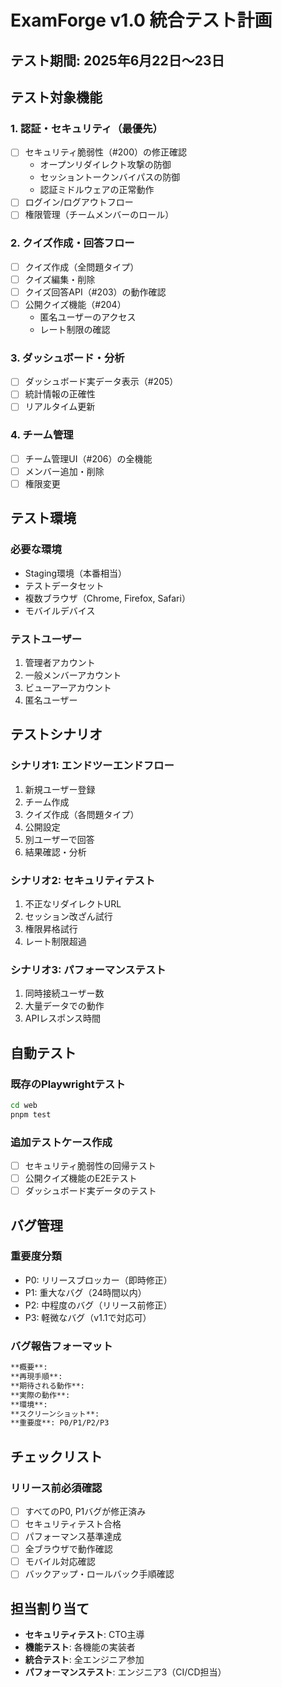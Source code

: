 # ExamForge v1.0 統合テスト計画

## テスト期間: 2025年6月22日〜23日

## テスト対象機能

### 1. 認証・セキュリティ（最優先）
- [ ] セキュリティ脆弱性（#200）の修正確認
  - オープンリダイレクト攻撃の防御
  - セッショントークンバイパスの防御
  - 認証ミドルウェアの正常動作
- [ ] ログイン/ログアウトフロー
- [ ] 権限管理（チームメンバーのロール）

### 2. クイズ作成・回答フロー
- [ ] クイズ作成（全問題タイプ）
- [ ] クイズ編集・削除
- [ ] クイズ回答API（#203）の動作確認
- [ ] 公開クイズ機能（#204）
  - 匿名ユーザーのアクセス
  - レート制限の確認

### 3. ダッシュボード・分析
- [ ] ダッシュボード実データ表示（#205）
- [ ] 統計情報の正確性
- [ ] リアルタイム更新

### 4. チーム管理
- [ ] チーム管理UI（#206）の全機能
- [ ] メンバー追加・削除
- [ ] 権限変更

## テスト環境

### 必要な環境
- Staging環境（本番相当）
- テストデータセット
- 複数ブラウザ（Chrome, Firefox, Safari）
- モバイルデバイス

### テストユーザー
1. 管理者アカウント
2. 一般メンバーアカウント
3. ビューアーアカウント
4. 匿名ユーザー

## テストシナリオ

### シナリオ1: エンドツーエンドフロー
1. 新規ユーザー登録
2. チーム作成
3. クイズ作成（各問題タイプ）
4. 公開設定
5. 別ユーザーで回答
6. 結果確認・分析

### シナリオ2: セキュリティテスト
1. 不正なリダイレクトURL
2. セッション改ざん試行
3. 権限昇格試行
4. レート制限超過

### シナリオ3: パフォーマンステスト
1. 同時接続ユーザー数
2. 大量データでの動作
3. APIレスポンス時間

## 自動テスト

### 既存のPlaywrightテスト
```bash
cd web
pnpm test
```

### 追加テストケース作成
- [ ] セキュリティ脆弱性の回帰テスト
- [ ] 公開クイズ機能のE2Eテスト
- [ ] ダッシュボード実データのテスト

## バグ管理

### 重要度分類
- P0: リリースブロッカー（即時修正）
- P1: 重大なバグ（24時間以内）
- P2: 中程度のバグ（リリース前修正）
- P3: 軽微なバグ（v1.1で対応可）

### バグ報告フォーマット
```markdown
**概要**: 
**再現手順**:
**期待される動作**:
**実際の動作**:
**環境**: 
**スクリーンショット**:
**重要度**: P0/P1/P2/P3
```

## チェックリスト

### リリース前必須確認
- [ ] すべてのP0, P1バグが修正済み
- [ ] セキュリティテスト合格
- [ ] パフォーマンス基準達成
- [ ] 全ブラウザで動作確認
- [ ] モバイル対応確認
- [ ] バックアップ・ロールバック手順確認

## 担当割り当て

- **セキュリティテスト**: CTO主導
- **機能テスト**: 各機能の実装者
- **統合テスト**: 全エンジニア参加
- **パフォーマンステスト**: エンジニア3（CI/CD担当）